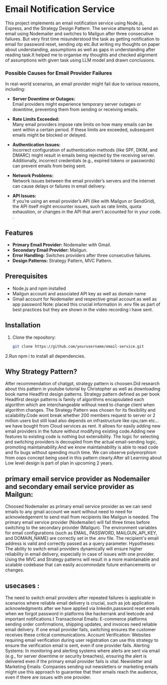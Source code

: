 # Email Notification Service

This project implements an email notification service using Node.js, Express, and the Strategy Design Pattern. The service attempts to send an email using Nodemailer and switches to Mailgun after three consecutive failures.
But very first time misunderstood the task as getting notification to email for password reset, sending otp etc.But writing my thoughts on paper about understanding, assumptions as well as gaps in understanding after reading task.It helped me to organise my thoughts and checked alignment of assumptions with given task using LLM model and drawn conclusions.
### Possible Causes for Email Provider Failures

In real-world scenarios, an email provider might fail due to various reasons, including:

- **Server Downtime or Outages:**  
  Email providers might experience temporary server outages or downtime, preventing them from sending or receiving emails.

- **Rate Limits Exceeded:**  
  Many email providers impose rate limits on how many emails can be sent within a certain period. If these limits are exceeded, subsequent emails might be blocked or delayed.

- **Authentication Issues:**  
  Incorrect configuration of authentication methods (like SPF, DKIM, and DMARC) might result in emails being rejected by the receiving server. Additionally, incorrect credentials (e.g., expired tokens or passwords) can prevent emails from being sent.

- **Network Problems:**  
  Network issues between the email provider’s servers and the internet can cause delays or failures in email delivery.

- **API Issues:**  
  If you’re using an email provider’s API (like with Mailgun or SendGrid), the API itself might encounter issues, such as rate limits, quota exhaustion, or changes in the API that aren't accounted for in your code.
. 
## Features

- **Primary Email Provider:** Nodemailer with Gmail.
- **Secondary Email Provider:** Mailgun.
- **Error Handling:** Switches providers after three consecutive failures.
- **Design Patterns:** Strategy Pattern, MVC Pattern.

## Prerequisites

- Node.js and npm installed
- Mailgun account and associated API key as well as domain name
- Gmail account for Nodemailer and respective gmail account as well as app password
Note: placed this crucial information in .env file as part of best practices but they are shown in the video recording i have sent.

## Installation

1. Clone the repository:
   ```bash
   git clone https://github.com/yourusername/email-service.git
2.Run npm i to install all dependencies.
## Why Strategy Pattern?
After recommendation of chatgpt, strategy pattern is choosen.Did research about this pattern in youtube tutorial by Christopher as well as downloading book name Headfirst design patterns.
Strategy pattern defined as per book Headfirst design patterns is family of algorithms encapsulated each algorithm which are interchangeable without need to change client when algorithm changes.
The Strategy Pattern was chosen for its flexibility and scalability.Code wont break whether 200 members request to server or 2 million users but still load also depends on infrastructure like
cpu,ram etc... we have bought from Cloud services as rent.
It allows for easily adding new email providers in the future without modifying existing code.Adding new features to existing code is nothing but extensibility.
The logic for selecting and switching providers is decoupled from the actual email-sending logic, promoting maintainability.And we know maintainability is able to read code and fix bugs without
spending much time.
We can observe polymorphism from oops concept being used in this pattern clearly.After all Learning about Low level design is part of plan in upcoming 2 years.
## primary email service provider as Nodemailer and secondary email service provider as Mailgun:
Choosed Nodemailer as primary email service provider as we can send emails  to any gmail account we want without need to need for acknowledgement to send mail from recipients like Mailgun is needed.
The primary email service provider (Nodemailer) will fail three times before switching to the secondary provider (Mailgun).
The environment variables for email configurations (such as EMAIL, PASSWORD, MAILGUN_API_KEY, and DOMAIN_NAME) are correctly set in the .env file.
The recipient's email address is valid and correctly passed as a query parameter.
Hypotheses:
The ability to switch email providers dynamically will ensure higher reliability in email delivery, especially in case of issues with one provider.
Using the MVC and Strategy patterns will result in a more maintainable and scalable codebase that can easily accommodate future enhancements or changes.

## usecases :
The need to switch email providers after repeated failures is applicable in scenarios where reliable email delivery is crucial, such as job application acknowledgments after we have applied
via linkedin,password reset emails when we forgot password in platforms like hackerrank and leetcode and important notifications.t
Transactional Emails: E-commerce platforms sending order confirmations, shipping updates, and invoices need reliable email delivery. If one email provider fails, switching ensures the customer 
receives these critical communications.
Account Verification: Websites requiring email verification during user registration can use this strategy to ensure the verification email is sent, even if one provider fails.
Alerting Systems: In monitoring and alerting systems where alerts are sent via email (e.g., for server downtime or security breaches), ensuring the alert is delivered even if the primary email provider
fails is vital.
Newsletter and Marketing Emails: Companies sending out newsletters or marketing emails might use this approach to guarantee that their emails reach the audience, even if there are issues with one provider.
